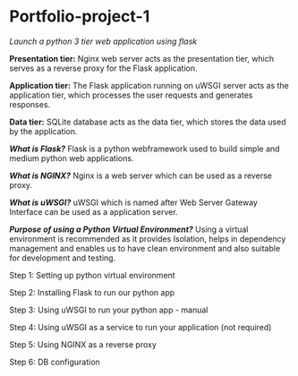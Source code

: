 # Portfolio-project-1
*Launch a python 3 tier web application using flask*

**Presentation tier:**
  Nginx web server acts as the presentation tier, which serves as a reverse proxy for the Flask application.
  
**Application tier:** 
  The Flask application running on uWSGI server acts as the application tier, which processes the user requests and generates responses.
  
**Data tier:** 
  SQLite database acts as the data tier, which stores the data used by the application.

***What is Flask?***
Flask is a python webframework used to build simple and medium python web applications.

***What is NGINX?***
Nginx is a web server which can be used as a reverse proxy.

***What is uWSGI?***
uWSGI which is named after Web Server Gateway Interface can be used as a application server.

***Purpose of using a Python Virtual Environment?***
Using a virtual environment is recommended as it provides Isolation, helps in dependency management and enables us to have  clean environment and also suitable for development and testing.


Step 1: Setting up python virtual environment

Step 2: Installing Flask to run our python app

Step 3: Using uWSGI to run your python app - manual

Step 4: Using uWSGI as a service to run your application (not required)

Step 5: Using NGINX as a reverse proxy

Step 6: DB configuration
  

